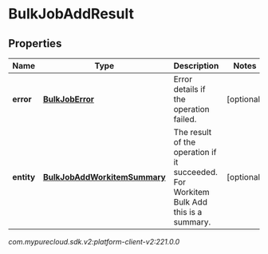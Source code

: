 # BulkJobAddResult


## Properties

| Name | Type | Description | Notes |
| ------------ | ------------- | ------------- | ------------- |
| **error** | [**BulkJobError**](BulkJobError) | Error details if the operation failed. |  [optional] |
| **entity** | [**BulkJobAddWorkitemSummary**](BulkJobAddWorkitemSummary) | The result of the operation if it succeeded. For Workitem Bulk Add this is a summary. |  [optional] |




_com.mypurecloud.sdk.v2:platform-client-v2:221.0.0_
